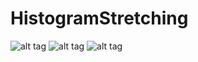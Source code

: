 # HistogramStretching
![alt tag](https://github.com/sk-day/HistogramStretching/blob/master/SS/exposed.png)
![alt tag](https://github.com/sk-day/HistogramStretching/blob/master/SS/overexposed.png)
![alt tag](https://github.com/sk-day/HistogramStretching/blob/master/SS/underexposed.png)
